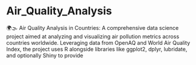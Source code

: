 # Air_Quality_Analysis
🌍🌫️ Air Quality Analysis in Countries: A comprehensive data science project aimed at analyzing and visualizing air pollution metrics across countries worldwide. Leveraging data from OpenAQ and World Air Quality Index, the project uses R alongside libraries like ggplot2, dplyr, lubridate, and optionally Shiny to provide

